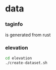 # data

### taginfo

is generated from rust

### elevation

```sh
cd elevation
./create-dataset.sh
```

